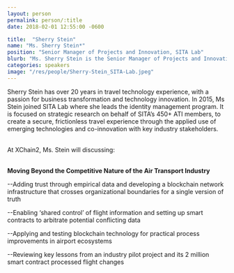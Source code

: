 ```yaml
---
layout: person
permalink: person/:title
date: 2018-02-01 12:55:00 -0600

title:  "Sherry Stein"
name: "Ms. Sherry Stein*"
position: "Senior Manager of Projects and Innovation, SITA Lab"
blurb: "Ms. Sherry Stein is the Senior Manager of Projects and Innovation at SITA Lab"
categories: speakers
image: "/res/people/Sherry-Stein_SITA-Lab.jpeg"
---
```

Sherry Stein has over 20 years in travel technology experience, with a passion for business transformation and technology innovation. In 2015, Ms Stein joined SITA Lab where she leads the identity management program. It is focused on strategic research on behalf of SITA’s 450+ ATI members, to create a secure, frictionless travel experience through the applied use of emerging technologies and co-innovation with key industry stakeholders.

<br>
At XChain2, Ms. Stein will discussing:
<br>
<br>
<p><b>Moving Beyond the Competitive Nature of the Air Transport Industry</b></p>

<p>--Adding trust through empirical data and developing a blockchain network infrastructure that crosses organizational boundaries for a single version of truth</p>
<p>--Enabling ‘shared control’ of flight information and setting up smart contracts to arbitrate potential conflicting data</p>
<p>--Applying and testing blockchain technology for practical process improvements in airport ecosystems</p> 
<p>--Reviewing key lessons from an industry pilot project and its 2 million smart contract processed flight changes</p>

